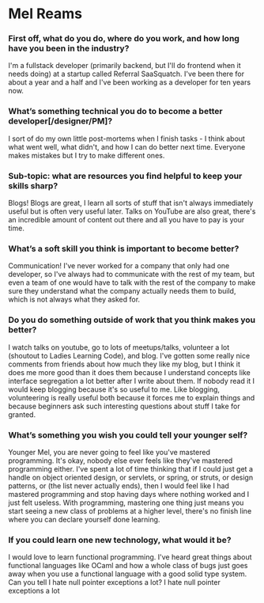 # Mel Reams

### First off, what do you do, where do you work, and how long have you been in the industry?
I'm a fullstack developer (primarily backend, but I'll do frontend when it needs doing) at a startup called Referral SaaSquatch. I've been there for about a year and a half and I've been working as a developer for ten years now.

### What’s something technical you do to become a better developer[/designer/PM]?
I sort of do my own little post-mortems when I finish tasks - I think about what went well, what didn't, and how I can do better next time. Everyone makes mistakes but I try to make different ones.
### Sub-topic: what are resources you find helpful to keep your skills sharp?
Blogs! Blogs are great, I learn all sorts of stuff that isn't always immediately useful but is often very useful later. Talks on YouTube are also great, there's an incredible amount of content out there and all you have to pay is your time.
          
### What’s a soft skill you think is important to become better?
Communication! I've never worked for a company that only had one developer, so I've always had to communicate with the rest of my team, but even a team of one would have to talk with the rest of the company to make sure they understand what the company actually needs them to build, which is not always what they asked for.

### Do you do something outside of work that you think makes you better?
I watch talks on youtube, go to lots of meetups/talks, volunteer a lot (shoutout to Ladies Learning Code), and blog. I've gotten some really nice comments from friends about how much they like my blog, but I think it does me more good than it does them because I understand concepts like interface segregation a lot better after I write about them. If nobody read it I would keep blogging because it's so useful to me. Like blogging, volunteering is really useful both because it forces me to explain things and because beginners ask such interesting questions about stuff I take for granted.
                
###  What’s something you wish you could tell your younger self?
Younger Mel, you are never going to feel like you've mastered programming. It's okay, nobody else ever feels like they've mastered programming either. I've spent a lot of time thinking that if I could just get a handle on object oriented design, or servlets, or spring, or struts, or design patterns, or (the list never actually ends), then I would feel like I had mastered programming and stop having days where nothing worked and I just felt useless. With programming, mastering one thing just means you start seeing a new class of problems at a higher level, there's no finish line where you can declare yourself done learning.

### If you could learn one new technology, what would it be?
I would love to learn functional programming. I've heard great things about functional languages like OCaml and how a whole class of bugs just goes away when you use a functional language with a good solid type system. Can you tell I hate null pointer exceptions a lot? I hate null pointer exceptions a lot 





